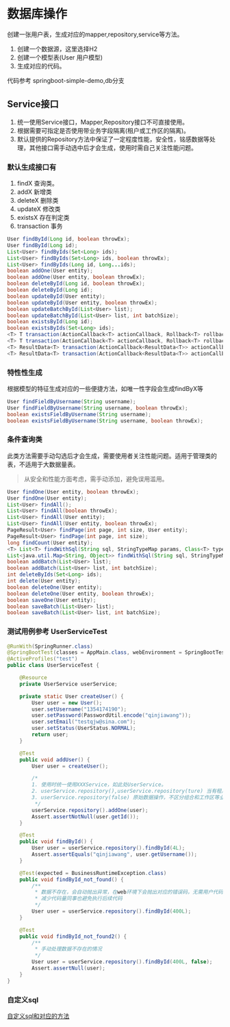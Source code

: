 # 数据库操作

创建一张用户表，生成对应的mapper,repository,service等方法。

1. 创建一个数据源，这里选择H2
2. 创建一个模型表(User 用户模型)
3. 生成对应的代码。

代码参考 springboot-simple-demo,db分支

## Service接口
1. 统一使用Service接口，Mapper,Repository接口不可直接使用。
2. 根据需要可指定是否使用带业务字段隔离(租户或工作区的隔离)。
3. 默认提供的Repository方法中保证了一定程度性能，安全性，铭感数据等处理，其他接口需手动选中后才会生成，使用时需自己关注性能问题。

### 默认生成接口有
1. findX  查询类。
2. addX 新增类
3. deleteX 删除类
4. updateX 修改类
5. existsX 存在判定类
6. transaction 事务

```java
User findById(Long id, boolean throwEx);
User findById(Long id);
List<User> findByIds(Set<Long> ids);
List<User> findByIds(Set<Long> ids, boolean throwEx);
List<User> findByIds(Long id, Long...ids);
boolean addOne(User entity);
boolean addOne(User entity, boolean throwEx);
boolean deleteById(Long id, boolean throwEx);
boolean deleteById(Long id);
boolean updateById(User entity);
boolean updateById(User entity, boolean throwEx);
boolean updateBatchById(List<User> list);
boolean updateBatchById(List<User> list, int batchSize);
boolean existsById(Long id);
boolean existsByIds(Set<Long> ids);
<T> T transaction(ActionCallback<T> actionCallback, Rollback<T> rollback);
<T> T transaction(ActionCallback<T> actionCallback, Rollback<T> rollback, boolean throwEx);
<T> ResultData<T> transaction(ActionCallback<ResultData<T>> actionCallback);
<T> ResultData<T> transaction(ActionCallback<ResultData<T>> actionCallback, boolean throwEx);
```

### 特性性生成

根据模型的特征生成对应的一些便捷方法，如唯一性字段会生成findByX等

```java
User findFieldByUsername(String username);
User findFieldByUsername(String username, boolean throwEx);
boolean existsFieldByUsername(String username);
boolean existsFieldByUsername(String username, boolean throwEx);
```

### 条件查询类

此类方法需要手动勾选后才会生成，需要使用者关注性能问题。适用于管理类的表，不适用于大数据量表。

> 从安全和性能方面考虑，需手动添加，避免误用滥用。

```java
User findOne(User entity, boolean throwEx);
User findOne(User entity);
List<User> findAll();
List<User> findAll(boolean throwEx);
List<User> findAll(User entity);
List<User> findAll(User entity, boolean throwEx);
PageResult<User> findPage(int page, int size, User entity);
PageResult<User> findPage(int page, int size);
long findCount(User entity);
<T> List<T> findWithSql(String sql, StringTypeMap params, Class<T> typeClass);
List<java.util.Map<String, Object>> findWithSql(String sql, StringTypeMap params);
boolean addBatch(List<User> list);
boolean addBatch(List<User> list, int batchSize);
int deleteByIds(Set<Long> ids);
int delete(User entity);
boolean deleteOne(User entity);
boolean deleteOne(User entity, boolean throwEx);
boolean saveOne(User entity);
boolean saveBatch(List<User> list);
boolean saveBatch(List<User> list, int batchSize);
```

### 测试用例参考 UserServiceTest

```java
@RunWith(SpringRunner.class)
@SpringBootTest(classes = AppMain.class, webEnvironment = SpringBootTest.WebEnvironment.RANDOM_PORT)
@ActiveProfiles("test")
public class UserServiceTest {

    @Resource
    private UserService userService;

    private static User createUser() {
        User user = new User();
        user.setUsername("1354174190");
        user.setPassword(PasswordUtil.encode("qinjiawang"));
        user.setEmail("testqjw@sina.com");
        user.setStatus(UserStatus.NORMAL);
        return user;
    }

    @Test
    public void addUser() {
        User user = createUser();

        /*
        1. 使用时统一使用XXXService，如此处UserService。
        2. userService.repository(),userService.repository(ture) 当有租户或工作区等业务字段时会进行数据隔离。
        3. userService.repository(false) 原始数据操作，不区分组合和工作区等业务字段。
         */
        userService.repository().addOne(user);
        Assert.assertNotNull(user.getId());
    }

    @Test
    public void findById() {
        User user = userService.repository().findById(4L);
        Assert.assertEquals("qinjiawang", user.getUsername());
    }

    @Test(expected = BusinessRuntimeException.class)
    public void findById_not_found() {
        /**
         * 数据不存在，会自动抛出异常，在web环境下会抛出对应的错误码，无需用户代码进行判断。
         * 减少代码量同事也避免执行后续代码
         */
        User user = userService.repository().findById(400L);
    }

    @Test
    public void findById_not_found2() {
        /**
         * 手动处理数据不存在的情况
         */
        User user = userService.repository().findById(400L, false);
        Assert.assertNull(user);
    }
}
```

### 自定义sql
[自定义sql和对应的方法](./db.md)